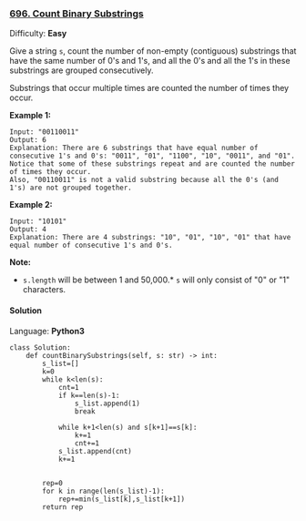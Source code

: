### [696\. Count Binary Substrings](https://leetcode.com/problems/count-binary-substrings/)

Difficulty: **Easy**


Give a string `s`, count the number of non-empty (contiguous) substrings that have the same number of 0's and 1's, and all the 0's and all the 1's in these substrings are grouped consecutively.

Substrings that occur multiple times are counted the number of times they occur.

**Example 1:**  

```
Input: "00110011"
Output: 6
Explanation: There are 6 substrings that have equal number of consecutive 1's and 0's: "0011", "01", "1100", "10", "0011", and "01".
Notice that some of these substrings repeat and are counted the number of times they occur.
Also, "00110011" is not a valid substring because all the 0's (and 1's) are not grouped together.
```

**Example 2:**  

```
Input: "10101"
Output: 4
Explanation: There are 4 substrings: "10", "01", "10", "01" that have equal number of consecutive 1's and 0's.
```

**Note:**

*   `s.length` will be between 1 and 50,000.*   `s` will only consist of "0" or "1" characters.

#### Solution

Language: **Python3**

```python3
class Solution:
    def countBinarySubstrings(self, s: str) -> int:
        s_list=[]
        k=0
        while k<len(s):
            cnt=1
            if k==len(s)-1:
                s_list.append(1)
                break
                
            while k+1<len(s) and s[k+1]==s[k]:
                k+=1
                cnt+=1
            s_list.append(cnt)
            k+=1
        
        
        rep=0
        for k in range(len(s_list)-1):
            rep+=min(s_list[k],s_list[k+1])
        return rep
```
